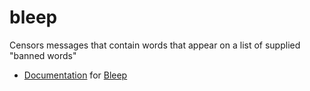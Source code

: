 # bleep
Censors messages that contain words that appear on a list of supplied "banned words"

* [Documentation](https://docs.cs50.net/2019/x/psets/6/bleep/bleep.html) for [Bleep](https://github.com/emilyd17/bleep/tree/master/bleep)
